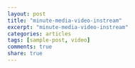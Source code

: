 ```yaml
---
layout: post
title: "minute-media-video-instream"
excerpt: "minute-media-video-instream"
categories: articles
tags: [sample-post, video]
comments: true
share: true
---
```

<div class="apester-media" data-media-id="5ee7954064ed4c040ac16b56" height="512"></div><script async src="https://static.stg.apester.com/js/sdk/latest/apester-sdk.js"></script>
<br>
<div 
  class="apester-strip" 
  is-mobile-only="false" 
  data-channel-tokens="5ee7950b9d8c255d59b85198" 
  item-shape="roundSquare" 
  item-size="medium" 
  strip-background="rgba(83, 151, 255, 0.13)" 
  thumbnails-stroke-color="rgba(83,151,255,1)"  
  header-text="minute%2520media%2520instream%2520video"  
  header-font-family="Heebo"  
  header-provider="google"  
  header-font-size="18"  
  header-font-color="rgba(83,151,255,1)"  
  header-font-weight="bold"  
  header-ltr="false"   
  data-fast-strip="true"></div>
<br>
<script async src="https://static.stg.apester.com/js/sdk/latest/apester-sdk.js"></script>
<br>
<div class="apester-media" data-media-id="5ee8b4ef1f7cd946cabec512" height="350"></div><script async src="https://static.stg.apester.com/js/sdk/latest/apester-sdk.js"></script>
